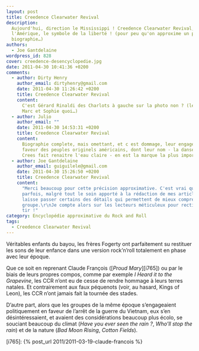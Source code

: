 ```yaml
---
layout: post
title: Creedence Clearwater Revival
description:
  Aujourd'hui, direction le Mississippi ! Creedence Clearwater Revival, c'est
  l'Amérique, le symbole de la liberté ! (pour peu qu'on approxime un peu leur
  biographie…)
authors:
  - Joe Gantdelaine
wordpress_id: 828
cover: creedence-desencyclopedie.jpg
date: 2011-04-30 10:41:36 +0200
comments:
  - author: Dirty Henry
    author_email: dirtyhenry@gmail.com
    date: 2011-04-30 11:26:42 +0200
    title: Creedence Clearwater Revival
    content:
      C'est Gérard Rinaldi des Charlots à gauche sur la photo non ? (le mec de
      Marc et Sophie quoi…)
  - author: Julio
    author_email: ""
    date: 2011-04-30 14:53:31 +0200
    title: Creedence Clearwater Revival
    content:
      Biographie complete, mais omettant, et c est dommage, leur engagement en
      faveur des peuples originels américains, dont leur nom - la danse des
      Crees fait renaitre l'eau claire - en est la marque la plus importante
  - author: Joe Gantdelaine
    author_email: guiguilele@gmail.com
    date: 2011-04-30 15:26:50 +0200
    title: Creedence Clearwater Revival
    content:
      "Merci beaucoup pour cette précision approximative. C'est vrai que
      parfois, malgré tout le soin apporté à la rédaction de mes articles, je
      laisse passer certains des détails qui permettent de mieux comprendre un
      groupe.\r\nJe compte alors sur les lecteurs méticuleux pour rectifier le
      tir !"
category: Encyclopédie approximative du Rock and Roll
tags:
  - Creedence Clearwater Revival
---
```


Véritables enfants du bayou, les frères Fogerty ont parfaitement su restituer
les sons de leur enfance dans une version rock’n’roll totalement en phase avec
leur époque.

Que ce soit en reprenant Claude François ([_Proud Mary_][i765]) ou par le biais
de leurs propres compos, comme par exemple _I Heard it to the Grapevine_, les
CCR n’ont eu de cesse de rendre hommage à leurs terres natales. Et contrairement
aux faux péquenots (voir, au hasard, Kings of Leon), les CCR n’ont jamais fait
la tournée des stades.

D’autre part, alors que les groupes de la même époque s’engageaient
politiquement en faveur de l’arrêt de la guerre du Vietnam, eux s’en
désintéressaient, et avaient des considérations beaucoup plus écolo, se souciant
beaucoup du climat (_Have you ever seen the rain ?_, _Who’ll stop the rain_) et
de la nature (_Bad Moon Rising_, _Cotton Fields_).

[i765]: {% post_url 2011/2011-03-19-claude-francois %}
